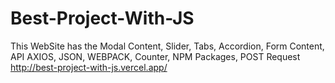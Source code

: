 # Best-Project-With-JS
This WebSite has the Modal Content, Slider, Tabs, Accordion, Form Content, API AXIOS, JSON, WEBPACK, Counter,  NPM Packages, POST Request
http://best-project-with-js.vercel.app/
